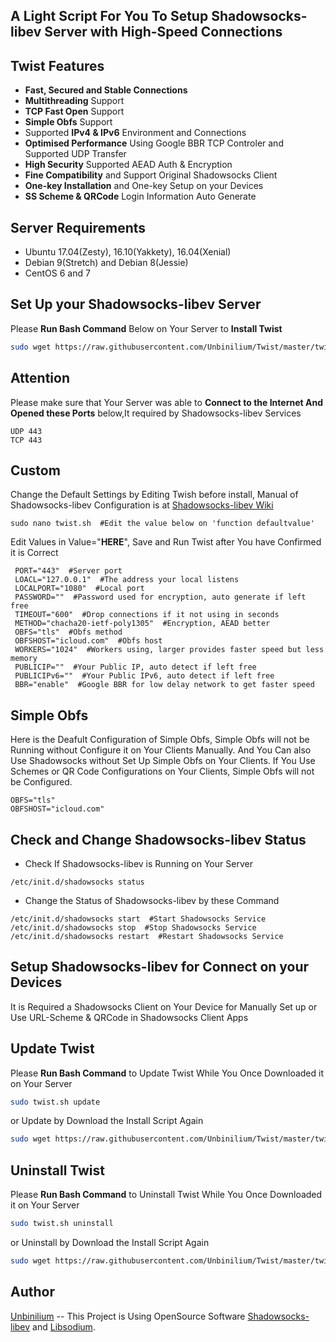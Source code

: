 ## A Light Script For You To Setup Shadowsocks-libev Server with High-Speed Connections

## Twist Features
- **Fast, Secured and Stable Connections**
- **Multithreading** Support
- **TCP Fast Open** Support
- **Simple Obfs** Support
- Supported **IPv4 & IPv6** Environment and Connections
- **Optimised Performance** Using Google BBR TCP Controler and Supported UDP Transfer
- **High Security** Supported AEAD Auth & Encryption
- **Fine Compatibility** and Support Original Shadowsocks Client
- **One-key Installation** and One-key Setup on your Devices
- **SS Scheme & QRCode** Login Information Auto Generate 

## Server Requirements
- Ubuntu 17.04(Zesty), 16.10(Yakkety), 16.04(Xenial)
- Debian 9(Stretch) and Debian 8(Jessie) 
- CentOS 6 and 7

## Set Up your Shadowsocks-libev Server
Please **Run Bash Command** Below on Your Server to **Install Twist**
```bash
sudo wget https://raw.githubusercontent.com/Unbinilium/Twist/master/twist -O twist.sh && chmod -x twist.sh && bash twist.sh
```

## Attention
Please make sure that Your Server was able to **Connect to the Internet And Opened these Ports** below,It required by Shadowsocks-libev Services
```port
UDP 443
TCP 443
```

## Custom
Change the Default Settings by Editing Twish before install, Manual of Shadowsocks-libev Configuration is at <a href="https://github.com/shadowsocks/shadowsocks/wiki/Configuration-via-Config-File" target="_blank">Shadowsocks-libev Wiki</a>
```TWIST
sudo nano twist.sh  #Edit the value below on 'function defaultvalue'
```
Edit Values in Value="**HERE**", Save and Run Twist after You have Confirmed it is Correct
```Defaultvalue
 PORT="443"  #Server port
 LOACL="127.0.0.1"  #The address your local listens
 LOCALPORT="1080"  #Local port
 PASSWORD=""  #Password used for encryption, auto generate if left free 
 TIMEOUT="600"  #Drop connections if it not using in seconds
 METHOD="chacha20-ietf-poly1305"  #Encryption, AEAD better
 OBFS="tls"  #Obfs method
 OBFSHOST="icloud.com"  #Obfs host
 WORKERS="1024"  #Workers using, larger provides faster speed but less memory
 PUBLICIP=""  #Your Public IP, auto detect if left free
 PUBLICIPv6=""  #Your Public IPv6, auto detect if left free
 BBR="enable"  #Google BBR for low delay network to get faster speed
```

## Simple Obfs
Here is the Deafult Configuration of Simple Obfs, Simple Obfs will not be Running without Configure it on Your Clients Manually. And You Can also Use Shadowsocks without Set Up Simple Obfs on Your Clients. If You Use Schemes or QR Code Configurations on Your Clients, Simple Obfs will not be Configured.
```Simple-Obfs
OBFS="tls"
OBFSHOST="icloud.com"
```

## Check and Change Shadowsocks-libev Status
- Check If Shadowsocks-libev is Running on Your Server
```shell
/etc/init.d/shadowsocks status
```
- Change the Status of Shadowsocks-libev by these Command
```shell
/etc/init.d/shadowsocks start  #Start Shadowsocks Service
/etc/init.d/shadowsocks stop  #Stop Shadowsocks Service
/etc/init.d/shadowsocks restart  #Restart Shadowsocks Service
```

## Setup Shadowsocks-libev for Connect on your Devices
It is Required a Shadowsocks Client on Your Device for Manually Set up or Use URL-Scheme & QRCode in Shadowsocks Client Apps

## Update Twist
Please **Run Bash Command** to Update Twist While You Once Downloaded it on Your Server
```bash
sudo twist.sh update
```
or Update by Download the Install Script Again
```bash
sudo wget https://raw.githubusercontent.com/Unbinilium/Twist/master/twist -O twist.sh && chmod -x twist.sh && bash twist.sh update
```

## Uninstall Twist
Please **Run Bash Command** to Uninstall Twist While You Once Downloaded it on Your Server
```bash
sudo twist.sh uninstall
```
or Uninstall by Download the Install Script Again
```bash
sudo wget https://raw.githubusercontent.com/Unbinilium/Twist/master/twist -O twist.sh && chmod -x twist.sh && bash twist.sh uninstall
```

## Author
<a href="https://github.com/Unbinilium" target="_blank">Unbinilium</a> --  This Project is Using OpenSource Software <a href="https://github.com/shadowsocks/shadowsocks-libev" target="_blank">Shadowsocks-libev</a> and <a href="https://github.com/jedisct1/libsodium" target="_blank">Libsodium</a>.

